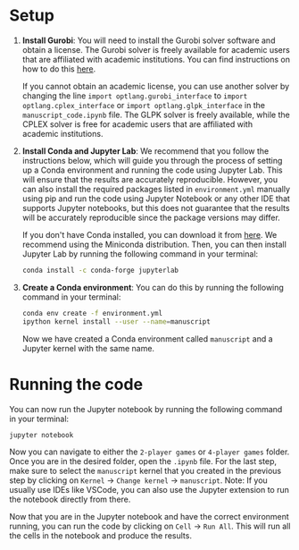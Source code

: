 # Setup

1. **Install Gurobi**: You will need to install the Gurobi solver software and obtain a license. The Gurobi solver is freely available for academic users that are affiliated with academic institutions. You can find instructions on how to do this [here](https://www.gurobi.com/academia/academic-program-and-licenses/).
   
   If you cannot obtain an academic license, you can use another solver by changing the line `import optlang.gurobi_interface` to `import optlang.cplex_interface` or `import optlang.glpk_interface` in the `manuscript_code.ipynb` file. The GLPK solver is freely available, while the CPLEX solver is free for academic users that are affiliated with academic institutions.

2. **Install Conda and Jupyter Lab**: We recommend that you follow the instructions below, which will guide you through the process of setting up a Conda environment and running the code using Jupyter Lab. This will ensure that the results are accurately reproducible. However, you can also install the required packages listed in `environment.yml` manually using pip and run the code using Jupyter Notebook or any other IDE that supports Jupyter notebooks, but this does not guarantee that the results will be accurately reproducible since the package versions may differ.

    If you don't have Conda installed, you can download it from [here](https://docs.conda.io/en/latest/miniconda.html). We recommend using the Miniconda distribution. Then, you can then install Jupyter Lab by running the following command in your terminal:

    ```bash
    conda install -c conda-forge jupyterlab
    ```

3. **Create a Conda environment**: You can do this by running the following command in your terminal:

    ```bash
    conda env create -f environment.yml
    ipython kernel install --user --name=manuscript
    ```
    Now we have created a Conda environment called `manuscript` and a Jupyter kernel with the same name.

# Running the code
You can now run the Jupyter notebook by running the following command in your terminal:
```bash
jupyter notebook
```
Now you can navigate to either the `2-player games` or `4-player games` folder. Once you are in the desired folder, open the `.ipynb` file. 
For the last step, make sure to select the `manuscript` kernel that you created in the previous step by clicking on `Kernel` -> `Change kernel` -> `manuscript`.
Note: If you usually use IDEs like VSCode, you can also use the Jupyter extension to run the notebook directly from there.

Now that you are in the Jupyter notebook and have the correct environment running, you can run the code by clicking on `Cell` -> `Run All`. This will run all the cells in the notebook and produce the results.